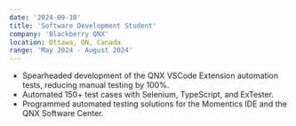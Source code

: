 ```yaml
---
date: '2024-09-10'
title: 'Software Development Student'
company: 'Blackberry QNX'
location: Ottawa, ON, Canada
range: 'May 2024 - August 2024'
---
```


- Spearheaded development of the QNX VSCode Extension automation tests, reducing manual testing by 100%.
- Automated 150+ test cases with Selenium, TypeScript, and ExTester.
- Programmed automated testing solutions for the Momentics IDE and the QNX Software Center.
